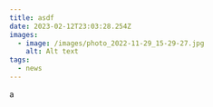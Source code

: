 ```yaml
---
title: asdf
date: 2023-02-12T23:03:28.254Z
images:
  - image: /images/photo_2022-11-29_15-29-27.jpg
    alt: Alt text
tags:
  - news
---
```

a